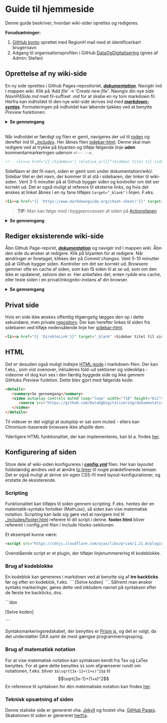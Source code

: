 # Guide til hjemmeside
Denne guide beskriver, hvordan wiki-sider oprettes og redigeres.

**Forudsætninger:**

1.	[GitHub konto](https://github.com/) oprettet med RegionH mail med et identificerbart brugernavn
2.	Adgang til organisationsprofilen i GitHub [DataOgDigitalisering](https://github.com/DataOgDigitalisering) (gives af Admin: Stefan)

## Oprettelse af ny wiki-side
En ny side oprettes i Github Pages-repositoriet, [**_dokumentation_**](https://github.com/DataOgDigitalisering/dokumentation). Navigér ind I mappen *wiki*.  Klik på *’Add file’* -> *’Create new file’*. Navngiv din nye side *NavnPåSide.md* med fil-suffixet *.md* for at skabe en ny tom markdown fil.
Herfra kan indholdet til den nye wiki-side skrives ind med [**_markdown-syntax_**](https://www.markdownguide.org/basic-syntax/). Formateringen på indholdet kan løbende tjekkes ved at benytte *Preview* funktionen.

<details>
   <summary><b>Se gennemgang</b></summary>
   <center>
      <video autoplay controls muted loop="loop" width="718" height="611">
         <source src="https://github.com/DataOgDigitalisering/dokumentation/raw/master/Images/Nyfil.webm" type="video/webm">
      </video>
   </center>
</details>
<br>


Når indholdet er færdigt og filen er gemt, navigeres der ud til [roden](https://github.com/DataOgDigitalisering/dokumentation) og derefter ind til [*_includes*](https://github.com/DataOgDigitalisering/dokumentation/tree/master/_includes). Her åbnes filen [sidebar-html](https://github.com/DataOgDigitalisering/dokumentation/blob/master/_includes/sidebar.html). Denne skal man redigere ved at trykke på blyanten og tilføje følgende linje **uden** kommentarmarkeringen udenom ```<!-- -->```.

```html
<!-- <li><a href="{{'/SideNavn'| relative_url}}">Sidebar titel til side</a></li> -->.
```
SideNavn er det fil-navn, siden er gemt som under dokumentation/wiki/. Sidebar titel er det navn, der kommer til at stå i sidebaren, der linker til wiki-siden. Vent 3-5 minutter på at Github bygger siden og kontroller om det ser korrekt ud. Det er også muligt at referere til eksterne links, og hvis det ønskes at linket åbnes i en ny fane tilføjes ```target="_blank"``` i linjen. F.eks. 
```html
<li><a href="{{ 'https://www.markdownguide.org/cheat-sheet/'}}" target="_blank" >Markdown cheatsheet</a></li>
```
> **TIP:** Man kan følge med i byggeprocessen af siden på [Actionsfanen](https://github.com/DataOgDigitalisering/dokumentation/actions)

<details>
   <summary><b>Se gennemgang</b></summary>
   <center>
      <video autoplay controls muted loop="loop" width="718" height="611">
         <source src="https://github.com/DataOgDigitalisering/dokumentation/raw/master/Images/NyfilSidebar.webm" type="video/webm">
      </video>
   </center>
</details>

## Rediger eksisterende wiki-side
Åbn Github Page-repo’et, [**_dokumentation_**](https://github.com/DataOgDigitalisering/dokumentation) og navigér ind I mappen *wiki*. Åbn den side du ønsker at redigere. Klik på blyanten for at redigere. Når ændringer er foretaget, klikkes der på *Commit changes*.
Vent 5-10 minutter på at Github bygger siden. Kontroller om det ser korrekt ud. Browsere gemmer ofte en cache af siden, som kan få siden til at se ud, som om den ikke er opdateret, selvom den er. Her anbefales det, enten rydde ens cache, eller teste siden i en privat/inkognito-instans af din browser.

<details>
   <summary><b>Se gennemgang</b></summary>
   <center>
      <video autoplay controls muted loop="loop" width="718" height="611">
         <source src="https://github.com/DataOgDigitalisering/dokumentation/raw/master/Images/ændring.webm" type="video/webm">
      </video>
   </center>
</details>

## Privat side
Hvis en side ikke ønskes offentlig tilgængelig lægges den op i dette sekundære, men private [repository](https://github.com/DataOgDigitalisering/FortroligInformation). Der kan herefter linkes til siden fra sidebaren ved tilføje nedensåtende linje her [sidebar-html](https://github.com/DataOgDigitalisering/dokumentation/blob/master/_includes/sidebar.html).

```html
<li><a href="{{ 'DirekteLink'}}" target="_blank" >Sidebar titel til side</a></li>
```


## HTML
Det er desuden også muligt indlejre [HTML-kode](https://www.w3schools.com/html/default.asp) i markdown-filen. Der kan f.eks., som vist ovenover, inkluderes fold-ud sektioner og videoklips - videorne vil dog kun ses i den færdig byggede side og ikke gennem GitHubs *Preview* funktion. Dette blev gjort med følgende kode: 
```html
<details>
   <summary>Se gennemgang</summary>
   <video autoplay controls muted loop="loop" width="718" height="611">
      <source src="https://github.com/DataOgDigitalisering/dokumentation/raw/master/Images/ændring.webm" type="video/webm">
   </video>
</details>
```
Til videoer er det vigtigt at *autoplay* er sat som muted - ellers kan Chromium-baserede browsere ikke afspille dem.

Yderligere HTML funktionalitet, der kan implementeres, kan bl.a. findes [her](https://www.w3schools.com/html/default.asp).

## Konfigurering af siden
Store dele af wiki-siden konfigureres i [**_config.yml_**](https://github.com/DataOgDigitalisering/dokumentation/blob/master/_config.yml) filen. Her kan layoutet fuldstændig ændres ved at ændre [to linjer](http://www.drassil.org/git-wiki/customize) til nogle prædefinerede temaer. Det er også muligt at skrive sin egen CSS-fil med layout-konfigurationer, og erstatte de eksisterende.

### Scripting
Funktionalitet kan tilføjes til siden gennem scripting. F.eks. hentes der en matematik-syntaks fortolker (MathJax), så siden kan vise matematisk notation. 
Scripting kan lade sig gøre ved at navigere ind til [_includes/footer.html](https://github.com/DataOgDigitalisering/dokumentation/blob/master/_includes/footer.html)  referere til dit script i denne. **footer.html** bliver refereret i config_yml filen i Include Hooks-sektionen.

Et eksempel kunne være:
```html
<script src="https://cdnjs.cloudflare.com/ajax/libs/prism/1.21.0/plugins/line-numbers/prism-line-numbers.min.js"></script>
```
Ovenstående script er et plugin, der tilføjer linjenummerering til kodeblokke.

### Brug af kodeblokke
En kodeblok kan genereres i markdown ved at benytte sig af **tre backticks** før og efter en kodeblok, f.eks. *\`\`\`* [Selve koden] *\`\`\`*. Såfremt man ønsker syntaks markeringer, gøres dette ved inkludere navnet på syntaksen efter de første tre backticks, dvs. 

 *\`\`\`dax* 
 
 [Selve koden] 
 
 *\`\`\`*

Syntaksmarkeringsredskabet, der benyttes er [Prism js](https://prismjs.com/#supported-languages), og det er valgt, da det understøtter DAX samt de mest gængse programmeringssprog. 

### Brug af matematisk notation
For at vise matematisk notation kan syntaksen kendt fra Tex og LaTex benyttes. For at gøre dette benyttes `$$` som afgrænserer rundt om notationen, f.eks. bliver  ```$$\sqrt{3x-1}+(1+x)^2$$``` til $$\sqrt{3x-1}+(1+x)^2$$
En reference til syntaksen for den matematiske notation kan findes [her](https://tilburgsciencehub.com/building-blocks/collaborate-and-share-your-work/write-your-paper/amsmath-latex-cheatsheet/).

### Teknisk opsætning af siden
Denne statiske side er genereret vha. [Jekyll](https://jekyllrb.com/) og hostet vha. [GitHub Pages](https://pages.github.com/). Skabelonen til siden er genereret [herfra](https://github.com/Drassil/git-wiki-skeleton).
